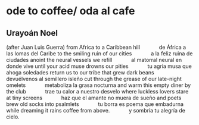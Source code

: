 # ode to coffee/ oda al cafe
## Urayoán Noel
(after Juan Luis Guerra)
from Africa to a Caribbean hill
            de África a las lomas del Caribe
to the smiling ruin of our cities
            a la feliz ruina de ciudades
anoint the neural vessels we refill
            al matorral neural en donde vive
until your acid muse drowns our pities
            tu agria musa que ahoga soledades
return us to our tribe that grew dark beans
            devuélvenos al semillero isleño
cut through the grease of our late-night omelets
            metaboliza la grasa nocturna
and warm this empty diner by the club
            trae tu calor a nuestro desvelo
where luckless lovers stare at tiny screens
            haz que el amante no muera de sueño
and poets brew old socks into psalmlets
            tu borra es poema que embadurna
while dreaming it rains coffee from above.
            y sombría tu alegría de cielo.